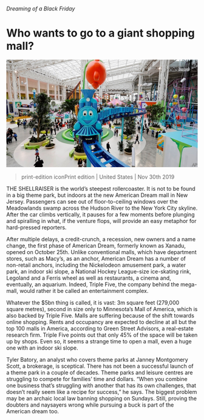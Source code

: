###### Dreaming of a Black Friday

# Who wants to go to a giant shopping mall? 

![image](images/20191130_USP002_0.jpg) 

> print-edition iconPrint edition | United States | Nov 30th 2019 

THE SHELLRAISER is the world’s steepest rollercoaster. It is not to be found in a big theme park, but indoors at the new American Dream mall in New Jersey. Passengers can see out of floor-to-ceiling windows over the Meadowlands swamp across the Hudson River to the New York City skyline. After the car climbs vertically, it pauses for a few moments before plunging and spiralling in what, if the venture flops, will provide an easy metaphor for hard-pressed reporters. 

After multiple delays, a credit-crunch, a recession, new owners and a name change, the first phase of American Dream, formerly known as Xanadu, opened on October 25th. Unlike conventional malls, which have department stores, such as Macy’s, as an anchor, American Dream has a number of non-retail anchors, including the Nickelodeon amusement park, a water park, an indoor ski slope, a National Hockey League-size ice-skating rink, Legoland and a Ferris wheel as well as restaurants, a cinema and, eventually, an aquarium. Indeed, Triple Five, the company behind the mega-mall, would rather it be called an entertainment complex. 

Whatever the $5bn thing is called, it is vast: 3m square feet (279,000 square metres), second in size only to Minnesota’s Mall of America, which is also backed by Triple Five. Malls are suffering because of the shift towards online shopping. Rents and occupancy are expected to decline at all but the top 100 malls in America, according to Green Street Advisors, a real-estate research firm. Triple Five points out that only 45% of the space will be taken up by shops. Even so, it seems a strange time to open a mall, even a huge one with an indoor ski slope. 

Tyler Batory, an analyst who covers theme parks at Janney Montgomery Scott, a brokerage, is sceptical. There has not been a successful launch of a theme park in a couple of decades. Theme parks and leisure centres are struggling to compete for families’ time and dollars. “When you combine one business that’s struggling with another that has its own challenges, that doesn’t really seem like a recipe for success,” he says. The biggest problem may be an archaic local law banning shopping on Sundays. Still, proving the doubters and naysayers wrong while pursuing a buck is part of the American dream too. 

